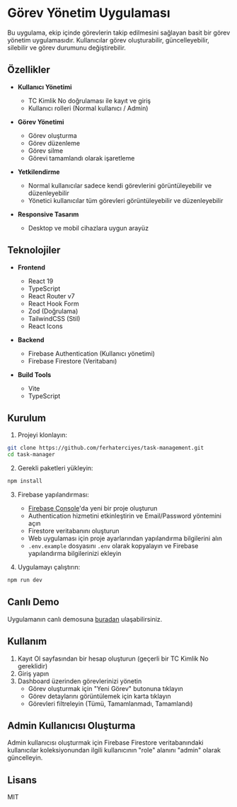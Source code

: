 # Görev Yönetim Uygulaması

Bu uygulama, ekip içinde görevlerin takip edilmesini sağlayan basit bir görev yönetim uygulamasıdır. Kullanıcılar görev oluşturabilir, güncelleyebilir, silebilir ve görev durumunu değiştirebilir.

## Özellikler

- **Kullanıcı Yönetimi**
  - TC Kimlik No doğrulaması ile kayıt ve giriş
  - Kullanıcı rolleri (Normal kullanıcı / Admin)

- **Görev Yönetimi**
  - Görev oluşturma
  - Görev düzenleme
  - Görev silme
  - Görevi tamamlandı olarak işaretleme

- **Yetkilendirme**
  - Normal kullanıcılar sadece kendi görevlerini görüntüleyebilir ve düzenleyebilir
  - Yönetici kullanıcılar tüm görevleri görüntüleyebilir ve düzenleyebilir

- **Responsive Tasarım**
  - Desktop ve mobil cihazlara uygun arayüz

## Teknolojiler

- **Frontend**
  - React 19
  - TypeScript
  - React Router v7
  - React Hook Form
  - Zod (Doğrulama)
  - TailwindCSS (Stil)
  - React Icons
  
- **Backend**
  - Firebase Authentication (Kullanıcı yönetimi)
  - Firebase Firestore (Veritabanı)

- **Build Tools**
  - Vite
  - TypeScript

## Kurulum

1. Projeyi klonlayın:
```bash
git clone https://github.com/ferhaterciyes/task-management.git
cd task-manager
```

2. Gerekli paketleri yükleyin:
```bash
npm install
```

3. Firebase yapılandırması:
   - [Firebase Console](https://console.firebase.google.com/)'da yeni bir proje oluşturun
   - Authentication hizmetini etkinleştirin ve Email/Password yöntemini açın
   - Firestore veritabanını oluşturun
   - Web uygulaması için proje ayarlarından yapılandırma bilgilerini alın
   - `.env.example` dosyasını `.env` olarak kopyalayın ve Firebase yapılandırma bilgilerinizi ekleyin

4. Uygulamayı çalıştırın:
```bash
npm run dev
```

## Canlı Demo

Uygulamanın canlı demosuna [buradan](https://your-demo-url.com) ulaşabilirsiniz.

## Kullanım

1. Kayıt Ol sayfasından bir hesap oluşturun (geçerli bir TC Kimlik No gereklidir)
2. Giriş yapın
3. Dashboard üzerinden görevlerinizi yönetin
   - Görev oluşturmak için "Yeni Görev" butonuna tıklayın
   - Görev detaylarını görüntülemek için karta tıklayın
   - Görevleri filtreleyin (Tümü, Tamamlanmadı, Tamamlandı)

## Admin Kullanıcısı Oluşturma

Admin kullanıcısı oluşturmak için Firebase Firestore veritabanındaki kullanıcılar koleksiyonundan ilgili kullanıcının "role" alanını "admin" olarak güncelleyin.

## Lisans

MIT
